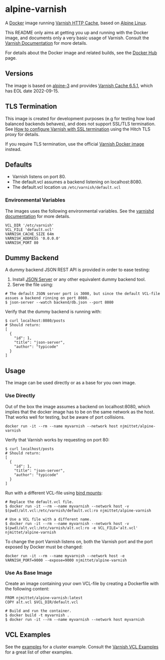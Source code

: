 # alpine-varnish

A [Docker](https://www.docker.com/) image running
[Varnish HTTP Cache](https://www.varnish-cache.org/), based on [Alpine Linux](http://alpinelinux.org/).

This README only aims at getting you up and running with the Docker image, and documents only a very basic usage of Varnish. Consult the [Varnish Documentation](https://varnish-cache.org/docs/) for more details.

For details about the Docker image and related builds, see the [Docker Hub](https://hub.docker.com/r/njmittet/alpine-varnish/) page.

## Versions

The image is based on [alpine-3](https://hub.docker.com/_/alpine) and provides [Varnish Cache 6.5.1](https://varnish-cache.org/releases/rel6.5.1.html), which has EOL date 2022-09-15.

## TLS Termination

This image is created for development purposes (e.g for testing how load balanced backends behaves), and does not support SSL/TLS termination. See [How to configure Varnish with SSL termination](https://stackoverflow.com/questions/61977794/how-to-configure-varnish-with-ssl-termination-on-ubuntu-18-04) using the Hitch TLS proxy for details.

If you require TLS termination, use the official [Varnish Docker image](https://hub.docker.com/_/varnish) instead.

## Defaults

- Varnish listens on port 80.
- The default.vcl assumes a backend listening on localhost:8080.
- The default.vcl location us `/etc/varnish/default.vcl`

### Environmental Variables

The images uses the following environmental variables. See the [varnishd documentation](https://varnish-cache.org/docs/6.0/reference/varnishd.html) for more details.

```DOCKER
VCL_DIR '/etc/varnish'
VCL_FILE 'default.vcl'
VARNISH_CACHE_SIZE 64m
VARNISH_ADDRESS '0.0.0.0'
VARNISH_PORT 80
```

## Dummy Backend

A dummy backend JSON REST API is provided in order to ease testing:

1. Install [JSON Server](https://github.com/typicode/json-server) or any other equivalent dummy backend tool.
2. Serve the file using:

```SH
# The default JSON server port is 3000, but since the default VCL-file assues a backend rinning on port 8080.
$ json-server --watch backend/db.json --port 8080
```

Verify that the dummy backend is running with:

```SH
$ curl localhost:8080/posts
# Should return:
[
  {
    "id": 1,
    "title": "json-server",
    "author": "typicode"
  }
]
```

## Usage

The image can be used directly or as a base for you own image.

### Use Directly

Out of the box the image assumes a backend on localhost:8080, which implies that the docker image has to be on the same network as the host. That works well for testing, but be aware of port collisions.

```SH
docker run -it --rm --name myvarnish --network host njmittet/alpine-varnish
```

Verify that Varnish works by requesting on port 80:

```SH
$ curl localhost/posts
# Should return:
[
  {
    "id": 1,
    "title": "json-server",
    "author": "typicode"
  }
]
```

Run with a different VCL-file using [bind mounts](https://docs.docker.com/v17.09/engine/admin/volumes/bind-mounts/):

```SH
# Replace the default.vcl file.
$ docker run -it --rm --name myvarnish --network host -v $(pwd)/alt.vcl:/etc/varnish/default.vcl:ro njmittet/alpine-varnish

# Use a VCL file with a different name.
$ docker run -it --rm --name myvarnish --network host -v $(pwd)/alt.vcl:/etc/varnish/alt.vcl:ro -e VCL_FILE='alt.vcl' njmittet/alpine-varnish
```

To change the port Varnish listens on, both the Varnish port and the port exposed by Docker must be changed:

```SH
docker run -it --rm --name myvarnish --network host -e VARNISH_PORT=9000 --expose=9000 njmittet/alpine-varnish
```

### Use As Base Image

Create an image containing your own VCL-file by creating a Dockerfile with the following content:

```DOCKER
FROM njmittet/alpine-varnish:latest
COPY alt.vcl $VCL_DIR/default.vcl
```

```SH
# Build and run the container.
$ docker build -t myvarnish .
$ docker run -it --rm --name myvarnish --network host myvarnish
```

## VCL Examples

See the [examples](https://github.com/njmittet/alpine-varnish/tree/master/examples) for a cluster example. Consult the [Varnish VCL Examples](http://varnish-cache.org/trac/wiki/VCLExamples) for a great list of other examples.
